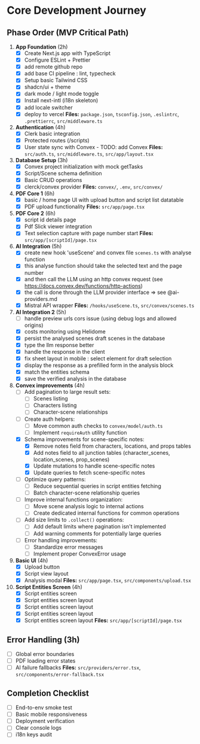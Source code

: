 # Core Development Journey

## Phase Order (MVP Critical Path)

1. **App Foundation** (2h)
   - [x] Create Next.js app with TypeScript
   - [x] Configure ESLint + Prettier
   - [x] add remote github repo
   - [x] add base CI pipeline : lint, typecheck
   - [x] Setup basic Tailwind CSS
   - [x] shadcn/ui + theme
   - [x] dark mode / light mode toggle
   - [x] Install next-intl (i18n skeleton)
   - [x] add locale switcher
   - [x] deploy to vercel
   **Files:** `package.json`, `tsconfig.json`, `.eslintrc`, `.prettierrc`, `src/middleware.ts`

2. **Authentication** (4h)
   - [x] Clerk basic integration
   - [x] Protected routes (/scripts)
   - [x] User state sync with Convex - TODO: add Convex
   **Files:** `src/auth.ts`, `src/middleware.ts`, `src/app/layout.tsx`

3. **Database Setup** (3h)
   - [x] Convex project initialization with mock getTasks
   - [x] Script/Scene schema definition
   - [x] Basic CRUD operations
   - [x] clerck/convex provider
   **Files:** `convex/`, `.env`, `src/convex/`

4. **PDF Core 1** (6h)
   - [x] basic / home page UI with upload button and script list datatable
   - [x] PDF upload functionality
   **Files:** `src/app/page.tsx`
   
5. **PDF Core 2** (6h)
   - [x] script id details page
   - [x] Pdf Slick viewer integration
   - [x] Text selection capture with page number start
   **Files:** `src/app/[scriptId]/page.tsx`

6. **AI Integration** (5h)
   - [x] create new hook 'useScene' and convex file `scenes.ts` with analyse function
   - [x] this analyse function should take the selected text and the page number 
   - [x] and then call the LLM using an http convex request (see https://docs.convex.dev/functions/http-actions)
   - [x] the call is done through the LLM provider interface => see @ai-providers.md
   - [x] Mistral API wrapper
   **Files:** `/hooks/useScene.ts`, `src/convex/scenes.ts`

7. **AI Integration 2** (5h)
   - [ ] handle preview urls cors issue (using debug logs and allowed origins)
   - [x] costs monitoring using Helidome
   - [x] persist the analysed scenes draft scenes in the database
   - [x] type the llm response better
   - [x] handle the response in the client
   - [x] fix sheet layout in mobile : select element for draft selection
   - [x] display the response as a prefilled form in the analysis block
   - [x] match the entities schema
   - [x] save the verified analysis in the database

8. **Convex improvements** (4h)
   - [ ] Add pagination to large result sets:
     - [ ] Scenes listing
     - [ ] Characters listing
     - [ ] Character-scene relationships
   - [ ] Create auth helpers:
     - [ ] Move common auth checks to `convex/model/auth.ts`
     - [ ] Implement `requireAuth` utility function
   - [x] Schema improvements for scene-specific notes:
     - [x] Remove notes field from characters, locations, and props tables
     - [x] Add notes field to all junction tables (character_scenes, location_scenes, prop_scenes)
     - [x] Update mutations to handle scene-specific notes
     - [x] Update queries to fetch scene-specific notes
   - [ ] Optimize query patterns:
     - [ ] Reduce sequential queries in script entities fetching
     - [ ] Batch character-scene relationship queries
   - [ ] Improve internal functions organization:
     - [ ] Move scene analysis logic to internal actions
     - [ ] Create dedicated internal functions for common operations
   - [ ] Add size limits to `.collect()` operations:
     - [ ] Add default limits where pagination isn't implemented
     - [ ] Add warning comments for potentially large queries
   - [ ] Error handling improvements:
     - [ ] Standardize error messages
     - [ ] Implement proper ConvexError usage

8. **Basic UI** (4h)
   - [x] Upload button
   - [x] Script view layout
   - [x] Analysis modal
   **Files:** `src/app/page.tsx`, `src/components/upload.tsx`

9. **Script Entities Screen** (4h)
   - [x] Script entities screen
   - [x] Script entities screen layout
   - [x] Script entities screen layout
   - [x] Script entities screen layout
   - [x] Script entities screen layout
   **Files:** `src/app/[scriptId]/page.tsx`

## Error Handling (3h)
- [ ] Global error boundaries
- [ ] PDF loading error states
- [ ] AI failure fallbacks
**Files:** `src/providers/error.tsx`, `src/components/error-fallback.tsx`

## Completion Checklist
- [ ] End-to-env smoke test
- [ ] Basic mobile responsiveness
- [ ] Deployment verification
- [ ] Clear console logs
- [ ] i18n keys audit
